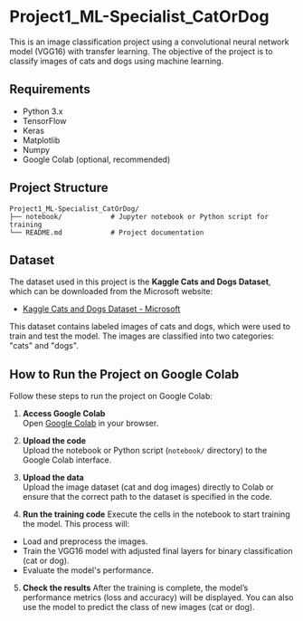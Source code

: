 # Project1_ML-Specialist_CatOrDog

This is an image classification project using a convolutional neural network model (VGG16) with transfer learning. The objective of the project is to classify images of cats and dogs using machine learning.

## Requirements

- Python 3.x
- TensorFlow
- Keras
- Matplotlib
- Numpy
- Google Colab (optional, recommended)

## Project Structure

```plaintext
Project1_ML-Specialist_CatOrDog/
├── notebook/            # Jupyter notebook or Python script for training
└── README.md            # Project documentation

```
## Dataset

The dataset used in this project is the **Kaggle Cats and Dogs Dataset**, which can be downloaded from the Microsoft website:

- [Kaggle Cats and Dogs Dataset - Microsoft](https://www.microsoft.com/en-us/download/details.aspx?id=54765)

This dataset contains labeled images of cats and dogs, which were used to train and test the model. The images are classified into two categories: "cats" and "dogs".

## How to Run the Project on Google Colab

Follow these steps to run the project on Google Colab:

1. **Access Google Colab**  
   Open [Google Colab](https://colab.research.google.com/) in your browser.

2. **Upload the code**  
   Upload the notebook or Python script (`notebook/` directory) to the Google Colab interface.

3. **Upload the data**  
   Upload the image dataset (cat and dog images) directly to Colab or ensure that the correct path to the dataset is specified in the code.

4. **Run the training code**
   Execute the cells in the notebook to start training the model. This process will:

  - Load and preprocess the images.
  - Train the VGG16 model with adjusted final layers for binary classification (cat or dog).
  - Evaluate the model's performance.

5. **Check the results**
  After the training is complete, the model’s performance metrics (loss and accuracy) will be displayed. You can also use the model to predict the class of new images (cat or dog).
